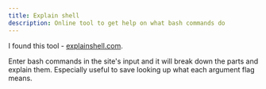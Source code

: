 ```yaml
---
title: Explain shell
description: Online tool to get help on what bash commands do
---
```


I found this tool - [explainshell.com](https://explainshell.com/).

Enter bash commands in the site's input and it will break down the parts and explain them. Especially useful to save looking up what each argument flag means.